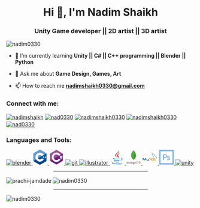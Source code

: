 <h1 align="center">Hi 👋, I'm Nadim Shaikh</h1>
<h3 align="center">Unity Game developer || 2D artist || 3D artist </h3>

<p align="left"> <img src="https://komarev.com/ghpvc/?username=nadim0330&label=Profile%20views&color=0e75b6&style=flat" alt="nadim0330" /> </p>

- 🌱 I’m currently learning **Unity || C# || C++ programming || Blender || Python**

- 💬 Ask me about **Game Design, Games, Art**

- 📫 How to reach me **nadimshaikh0330@gmail.com**

<h3 align="left">Connect with me:</h3>
<p align="left">
<a href="https://linkedin.com/in/nadimshaikh" target="blank"><img align="center" src="https://raw.githubusercontent.com/rahuldkjain/github-profile-readme-generator/master/src/images/icons/Social/linked-in-alt.svg" alt="nadimshaikh" height="30" width="40" /></a>
<a href="https://instagram.com/nad0330" target="blank"><img align="center" src="https://raw.githubusercontent.com/rahuldkjain/github-profile-readme-generator/master/src/images/icons/Social/instagram.svg" alt="nad0330" height="30" width="40" /></a>
<a href="https://www.hackerrank.com/nadimshaikh0330" target="blank"><img align="center" src="https://raw.githubusercontent.com/rahuldkjain/github-profile-readme-generator/master/src/images/icons/Social/hackerrank.svg" alt="nadimshaikh0330" height="30" width="40" /></a>
<a href="https://auth.geeksforgeeks.org/user/nadimshaikh0330" target="blank"><img align="center" src="https://raw.githubusercontent.com/rahuldkjain/github-profile-readme-generator/master/src/images/icons/Social/geeks-for-geeks.svg" alt="nadimshaikh0330" height="30" width="40" /></a>
<a href="https://discord.gg/nad0330" target="blank"><img align="center" src="https://raw.githubusercontent.com/rahuldkjain/github-profile-readme-generator/master/src/images/icons/Social/discord.svg" alt="nad0330" height="30" width="40" /></a>
</p>

<h3 align="left">Languages and Tools:</h3>
<p align="left"> <a href="https://www.blender.org/" target="_blank" rel="noreferrer"> <img src="https://download.blender.org/branding/community/blender_community_badge_white.svg" alt="blender" width="40" height="40"/> </a> <a href="https://www.w3schools.com/cpp/" target="_blank" rel="noreferrer"> <img src="https://raw.githubusercontent.com/devicons/devicon/master/icons/cplusplus/cplusplus-original.svg" alt="cplusplus" width="40" height="40"/> </a> <a href="https://www.w3schools.com/cs/" target="_blank" rel="noreferrer"> <img src="https://raw.githubusercontent.com/devicons/devicon/master/icons/csharp/csharp-original.svg" alt="csharp" width="40" height="40"/> </a> <a href="https://git-scm.com/" target="_blank" rel="noreferrer"> <img src="https://www.vectorlogo.zone/logos/git-scm/git-scm-icon.svg" alt="git" width="40" height="40"/> </a> <a href="https://www.adobe.com/in/products/illustrator.html" target="_blank" rel="noreferrer"> <img src="https://www.vectorlogo.zone/logos/adobe_illustrator/adobe_illustrator-icon.svg" alt="illustrator" width="40" height="40"/> </a> <a href="https://www.java.com" target="_blank" rel="noreferrer"> <img src="https://raw.githubusercontent.com/devicons/devicon/master/icons/java/java-original.svg" alt="java" width="40" height="40"/> </a> <a href="https://www.mongodb.com/" target="_blank" rel="noreferrer"> <img src="https://raw.githubusercontent.com/devicons/devicon/master/icons/mongodb/mongodb-original-wordmark.svg" alt="mongodb" width="40" height="40"/> </a> <a href="https://www.mysql.com/" target="_blank" rel="noreferrer"> <img src="https://raw.githubusercontent.com/devicons/devicon/master/icons/mysql/mysql-original-wordmark.svg" alt="mysql" width="40" height="40"/> </a> <a href="https://www.photoshop.com/en" target="_blank" rel="noreferrer"> <img src="https://raw.githubusercontent.com/devicons/devicon/master/icons/photoshop/photoshop-line.svg" alt="photoshop" width="40" height="40"/> </a> <a href="https://unity.com/" target="_blank" rel="noreferrer"> <img src="https://www.vectorlogo.zone/logos/unity3d/unity3d-icon.svg" alt="unity" width="40" height="40"/> </a> </p>

<div align="center">
  <hr  width="50%"/>
</div>
<div>
<img align="center" src="https://github-readme-stats.vercel.app/api/top-langs?username=prachi-jamdade&show_icons=true&locale=en&layout=compact&theme=radical" alt="prachi-jamdade" />

<img align="center" src="https://github-readme-stats.vercel.app/api?username=nadim0330&show_icons=true&locale=en&theme=radical" alt="nadim0330" />
</div>

<div align="center">
  <hr  width="50%"/>
</div>

<img align="center" src="https://github-readme-streak-stats.herokuapp.com/?user=nadim0330&theme=radical" alt="nadim0330" />
